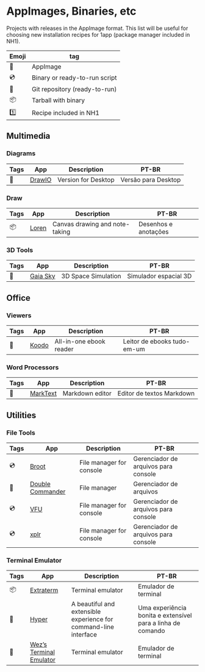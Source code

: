# AppImages, Binaries, etc

Projects with releases in the AppImage format. This list will be useful for choosing new installation recipes for 1app (package manager included in NH1). 

| Emoji | tag |
|-|-|
| 📀 | AppImage |
| 💿 | Binary or ready-to-run script |
| 📡 | Git repository (ready-to-run) |
| 📦 | Tarball with binary |
| 1️⃣ | Recipe included in NH1 |

## Multimedia

### Diagrams

| Tags | App | Description | PT-BR |
|-|-|-|-|
| 📀 | [DrawIO](https://github.com/jgraph/drawio-desktop) | Version for Desktop | Versão para Desktop |

### Draw

| Tags | App | Description | PT-BR |
|-|-|-|-|
| 📦 | [Loren](https://github.com/mbrlabs/Lorien) | Canvas drawing and note-taking | Desenhos e anotações |

### 3D Tools

| Tags | App | Description | PT-BR |
|-|-|-|-|
| 📀 | [Gaia Sky](https://zah.uni-heidelberg.de/gaia/outreach/gaiasky/downloads) | 3D Space Simulation | Simulador espacial 3D |

## Office

### Viewers

| Tags | App | Description | PT-BR |
|-|-|-|-|
| 📀 | [Koodo](https://koodo.960960.xyz/en) | All-in-one ebook reader | Leitor de ebooks tudo-em-um |

### Word Processors

| Tags | App | Description | PT-BR |
|-|-|-|-|
| 📀 | [MarkText](https://github.com/marktext/marktext/releases) | Markdown editor | Editor de textos Markdown |

## Utilities

### File Tools

| Tags | App | Description | PT-BR |
|-|-|-|-|
| 💿 | [Broot](https://dystroy.org/broot/install/) | File manager for console | Gerenciador de arquivos para console |
| 📀 | [Double Commander](https://extraterm.org/download.html) | File manager | Gerenciador de arquivos |
| 💿 | [VFU](https://cade.noxrun.com/projects/vfu/#Downloads___screenshots) | File manager for console | Gerenciador de arquivos para console |
| 💿 | [xplr](https://xplr.dev/) | File manager for console | Gerenciador de arquivos para console |

### Terminal Emulator

| Tags | App | Description | PT-BR |
|-|-|-|-|
| 📦 | [Extraterm](https://extraterm.org/download.html) | Terminal emulator | Emulador de terminal |
| 📀 | [Hyper](https://hyper.is/) | A beautiful and extensible experience for command-line interface | Uma experiência bonita e extensível para a linha de comando |
| 📀 | [Wez’s Terminal Emulator](https://wezfurlong.org/wezterm/install/linux.html) | Terminal emulator | Emulador de terminal |
